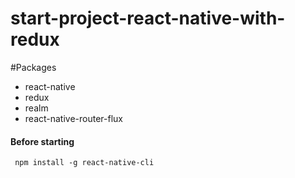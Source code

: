 # start-project-react-native-with-redux

#Packages
  * react-native
  * redux
  * realm
  * react-native-router-flux

#### Before starting 
     npm install -g react-native-cli
